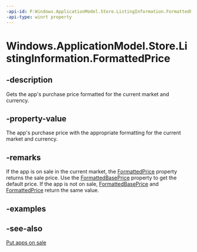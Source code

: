 ----api-id: P:Windows.ApplicationModel.Store.ListingInformation.FormattedPrice
-api-type: winrt property
---<!-- Property syntaxpublic string FormattedPrice { get; }--># Windows.ApplicationModel.Store.ListingInformation.FormattedPrice## -descriptionGets the app's purchase price formatted for the current market and currency.## -property-valueThe app's purchase price with the appropriate formatting for the current market and currency.## -remarksIf the app is on sale in the current market, the [FormattedPrice](listinginformation_formattedprice.md) property returns the sale price. Use the [FormattedBasePrice](listinginformation_formattedbaseprice.md) property to get the default price. If the app is not on sale, [FormattedBasePrice](listinginformation_formattedbaseprice.md) and [FormattedPrice](listinginformation_formattedprice.md) return the same value.## -examples## -see-also[Put apps on sale](m_selling.put_apps_and_iaps_on_sale)